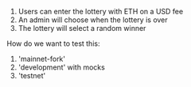 1. Users can enter the lottery with ETH on a USD fee
2. An admin will choose when the lottery is over
3. The lottery will select a random winner 

How do we want to test this:
1. 'mainnet-fork'
2. 'development' with mocks
3. 'testnet'
